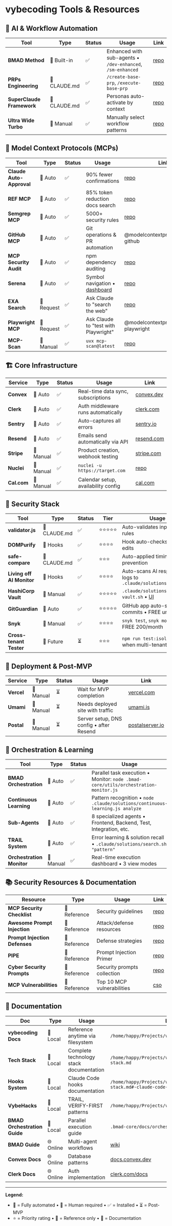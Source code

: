 # vybecoding Tools & Resources

## 🤖 AI & Workflow Automation

| Tool | Type | Status | Usage | Link |
|------|------|--------|--------|------|
| **BMAD Method** | 🤖 Built-in | ✅ | Enhanced with sub-agents • `/dev-enhanced`, `/sm-enhanced` | [repo](https://github.com/bmadcode/BMAD-METHOD.git) |
| **PRPs Engineering** | 🤖 CLAUDE.md | ✅ | `/create-base-prp`, `/execute-base-prp` | [repo](https://github.com/Wirasm/PRPs-agentic-eng.git) |
| **SuperClaude Framework** | 🤖 CLAUDE.md | ✅ | Personas auto-activate by context | [repo](https://github.com/SuperClaude-Org/SuperClaude_Framework.git) |
| **Ultra Wide Turbo** | 👤 Manual | ✅ | Manually select workflow patterns | [repo](https://github.com/its-brianwithai/ultra-wide-turbo-workspace.git) |

## 🔌 Model Context Protocols (MCPs)

| Tool | Type | Status | Usage | Link |
|------|------|--------|--------|------|
| **Claude Auto-Approval** | 🤖 Auto | ✅ | 90% fewer confirmations | [repo](https://github.com/yifanzz/claude-code-boost.git) |
| **REF MCP** | 🤖 Auto | ✅ | 85% token reduction docs search | [repo](https://github.com/ref-tools/ref-tools-mcp) |
| **Semgrep MCP** | 🤖 Auto | ✅ | 5000+ security rules | [repo](https://github.com/semgrep/mcp) |
| **GitHub MCP** | 🤖 Auto | ✅ | Git operations & PR automation | @modelcontextprotocol/server-github |
| **MCP Security Audit** | 🤖 Auto | ✅ | npm dependency auditing | [repo](https://github.com/qianniuspace/mcp-security-audit) |
| **Serena** | 🤖 Auto | ✅ | Symbol navigation • [dashboard](http://localhost:24282/dashboard/) | [repo](https://github.com/oraios/serena) |
| **EXA Search** | 👤 Request | ✅ | Ask Claude to "search the web" | [repo](https://github.com/exa-labs/exa-mcp-server) |
| **Playwright MCP** | 👤 Request | ✅ | Ask Claude to "test with Playwright" | @modelcontextprotocol/server-playwright |
| **MCP-Scan** | 👤 Manual | ✅ | `uvx mcp-scan@latest` | [repo](https://github.com/invariantlabs-ai/mcp-scan) |

## 🏗️ Core Infrastructure

| Service | Type | Status | Usage | Link |
|---------|------|--------|--------|------|
| **Convex** | 🤖 Auto | ✅ | Real-time data sync, subscriptions | [convex.dev](https://www.convex.dev/) |
| **Clerk** | 🤖 Auto | ✅ | Auth middleware runs automatically | [clerk.com](https://clerk.com/) |
| **Sentry** | 🤖 Auto | ✅ | Auto-captures all errors | [sentry.io](https://sentry.io/) |
| **Resend** | 🤖 Auto | ✅ | Emails send automatically via API | [resend.com](https://resend.com/) |
| **Stripe** | 👤 Manual | ✅ | Product creation, webhook testing | [stripe.com](https://stripe.com/) |
| **Nuclei** | 👤 Manual | ✅ | `nuclei -u https://target.com` | [repo](https://github.com/projectdiscovery/nuclei.git) |
| **Cal.com** | 👤 Manual | ✅ | Calendar setup, availability config | [cal.com](https://cal.com/) |

## 🔐 Security Stack

| Tool | Type | Status | Tier | Usage | Link |
|------|------|--------|------|--------|------|
| **validator.js** | 🤖 CLAUDE.md | ✅ | ⭐⭐⭐⭐⭐ | Auto-validates inputs via rules | [npm](https://www.npmjs.com/package/validator) |
| **DOMPurify** | 🤖 Hooks | ✅ | ⭐⭐⭐⭐ | Hook auto-checks HTML edits | [repo](https://github.com/cure53/DOMPurify) |
| **safe-compare** | 🤖 CLAUDE.md | ✅ | ⭐⭐⭐ | Auto-applied timing attack prevention | [npm](https://www.npmjs.com/package/safe-compare) |
| **Living off AI Monitor** | 🤖 Hooks | ✅ | ⭐⭐⭐⭐ | Auto-scans AI responses • logs to `.claude/solutions/security/` | [CUSTOM] |
| **HashiCorp Vault** | 👤 Manual | ✅ | ⭐⭐⭐⭐⭐ | `.claude/solutions/start-vault.sh` • [UI](http://127.0.0.1:8200) | [repo](https://github.com/hashicorp/vault) |
| **GitGuardian** | 🤖 Auto | ✅ | ⭐⭐⭐⭐⭐ | GitHub app auto-scans commits • FREE unlimited | [gitguardian.com](https://www.gitguardian.com/) |
| **Snyk** | 👤 Manual | ✅ | ⭐⭐⭐⭐ | `snyk test`, `snyk monitor` • FREE 200/month | [snyk.io](https://snyk.io/) |
| **Cross-tenant Tester** | 👤 Future | ⏳ | ⭐⭐⭐ | `npm run test:isolation` • when multi-tenant | [CUSTOM] |

## 🚀 Deployment & Post-MVP

| Service | Type | Status | Usage | Link |
|---------|------|--------|--------|------|
| **Vercel** | 👤 Manual | ⏳ | Wait for MVP completion | [vercel.com](https://vercel.com/) |
| **Umami** | 👤 Manual | ⏳ | Needs deployed site with traffic | [umami.is](https://umami.is/) |
| **Postal** | 👤 Manual | ⏳ | Server setup, DNS config • after Resend | [postalserver.io](https://postalserver.io/) |

## 🚀 Orchestration & Learning

| Tool | Type | Status | Usage | Link |
|------|------|--------|--------|------|
| **BMAD Orchestration** | 🤖 Auto | ✅ | Parallel task execution • Monitor: `node .bmad-core/utils/orchestration-monitor.js` | [LOCAL] |
| **Continuous Learning** | 🤖 Auto | ✅ | Pattern recognition • `node .claude/solutions/continuous-learning.js analyze` | [LOCAL] |
| **Sub-Agents** | 🤖 Auto | ✅ | 8 specialized agents • Frontend, Backend, Test, Integration, etc. | `.claude/sub-agents/bmad/` |
| **TRAIL System** | 🤖 Auto | ✅ | Error learning & solution recall • `.claude/solutions/search.sh "pattern"` | [LOCAL] |
| **Orchestration Monitor** | 👤 Manual | ✅ | Real-time execution dashboard • 3 view modes | `.bmad-core/utils/` |

## 📚 Security Resources & Documentation

| Resource | Type | Usage | Link |
|----------|------|--------|------|
| **MCP Security Checklist** | 📝 Reference | Security guidelines | [repo](https://github.com/slowmist/MCP-Security-Checklist) |
| **Awesome Prompt Injection** | 📝 Reference | Attack/defense resources | [repo](https://github.com/FonduAI/awesome-prompt-injection) |
| **Prompt Injection Defenses** | 📝 Reference | Defense strategies | [repo](https://github.com/tldrsec/prompt-injection-defenses) |
| **PIPE** | 📝 Reference | Prompt Injection Primer | [repo](https://github.com/jthack/PIPE) |
| **Cyber Security Prompts** | 📝 Reference | Security prompts collection | [repo](https://github.com/DummyKitty/Cyber-Security-chatGPT-prompt) |
| **MCP Vulnerabilities** | 📝 Reference | Top 10 MCP vulnerabilities | [cso](https://www.csoonline.com/article/4023795/top-10-mcp-vulnerabilities.html) |

## 📖 Documentation

| Doc | Type | Usage | Link |
|-----|------|--------|------|
| **vybecoding Docs** | 📖 Local | Reference anytime via filesystem | `/home/happy/Projects/vybecoding/docs` |
| **Tech Stack** | 📖 Local | Complete technology stack documentation | `/home/happy/Projects/vybecoding/docs/tech-stack.md` |
| **Hooks System** | 📖 Local | Claude Code hooks documentation | `/home/happy/Projects/vybecoding/docs/tech-stack.md#-claude-code-hooks-system-` |
| **VybeHacks** | 📖 Local | TRAIL, VERIFY-FIRST patterns | `/home/happy/Projects/vybecoding/docs/vybehacks` |
| **BMAD Orchestration Guide** | 📖 Local | Parallel execution guide | `.bmad-core/docs/orchestration-guide.md` |
| **BMAD Guide** | 🌐 Online | Multi-agent workflows | [wiki](https://github.com/bmadcode/BMAD-METHOD/wiki) |
| **Convex Docs** | 🌐 Online | Database patterns | [docs.convex.dev](https://docs.convex.dev/) |
| **Clerk Docs** | 🌐 Online | Auth implementation | [clerk.com/docs](https://clerk.com/docs) |

---

**Legend:**
- 🤖 = Fully automated • 👤 = Human required • ✅ = Installed • ⏳ = Post-MVP
- ⭐ = Priority rating • 📝 = Reference only • 📖 = Documentation